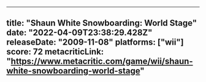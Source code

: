 
---
title: "Shaun White Snowboarding: World Stage"
date: "2022-04-09T23:38:29.428Z"
releaseDate: "2009-11-08"
platforms: ["wii"]
score: 72
metacriticLink: "https://www.metacritic.com/game/wii/shaun-white-snowboarding-world-stage"
---
